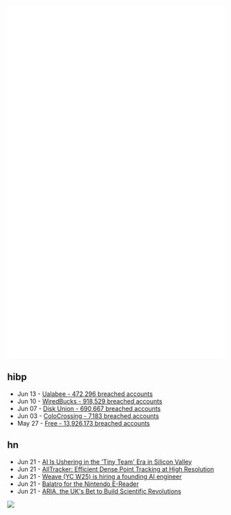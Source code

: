 ![Metrics](https://raw.githubusercontent.com/phixion/phixion/master/metrics.svg)

## hibp

<!--
for https://github.com/phixion/phixion/blob/main/.github/workflows/feeds.yml
-->
<!--START_SECTION:haveibeenpwnd-->
- Jun 13 - [Ualabee - 472,296 breached accounts](https://haveibeenpwned.com/Breach/Ualabee)
- Jun 10 - [WiredBucks - 918,529 breached accounts](https://haveibeenpwned.com/Breach/WiredBucks)
- Jun 07 - [Disk Union - 690,667 breached accounts](https://haveibeenpwned.com/Breach/DiskUnion)
- Jun 03 - [ColoCrossing - 7,183 breached accounts](https://haveibeenpwned.com/Breach/ColoCrossing)
- May 27 - [Free - 13,926,173 breached accounts](https://haveibeenpwned.com/Breach/FreeMobile)
<!--END_SECTION:haveibeenpwnd-->

## hn

<!--
for https://github.com/phixion/phixion/blob/main/.github/workflows/feeds.yml
-->
<!--START_SECTION:hn-->
- Jun 21 - [AI Is Ushering in the 'Tiny Team' Era in Silicon Valley](https://www.bloomberg.com/news/articles/2025-06-20/ai-is-ushering-in-the-tiny-team-era-in-silicon-valley)
- Jun 21 - [AllTracker: Efficient Dense Point Tracking at High Resolution](https://alltracker.github.io/)
- Jun 21 - [Weave (YC W25) is hiring a founding AI engineer](https://www.ycombinator.com/companies/weave-3/jobs/SqFnIFE-founding-ai-engineer)
- Jun 21 - [Balatro for the Nintendo E-Reader](https://mattgreer.dev/blog/balatro-for-the-nintendo-ereader/)
- Jun 21 - [ARIA, the UK's Bet to Build Scientific Revolutions](https://www.asimov.press/p/aria)
<!--END_SECTION:hn-->

<!--
for https://yhype.me
-->
![](https://hit.yhype.me/github/profile?user_id=13013670)
